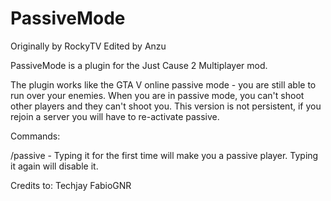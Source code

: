 PassiveMode
===========
Originally by RockyTV
Edited by Anzu

PassiveMode is a plugin for the Just Cause 2 Multiplayer mod. 

The plugin works like the GTA V online passive mode - you are still able to run over your enemies.
When you are in passive mode, you can't shoot other players and they can't shoot you. This version is not persistent, if you rejoin a server you will have to re-activate passive.

Commands:

/passive - Typing it for the first time will make you a passive player. Typing it again will disable it.



Credits to:
Techjay
FabioGNR
